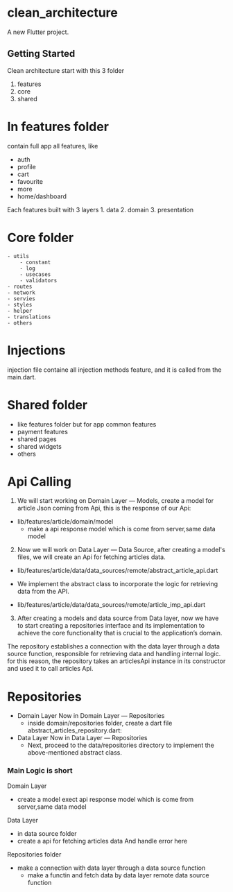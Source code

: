 # clean_architecture

A new Flutter project.

## Getting Started

Clean architecture start with this 3 folder
 1. features
 2. core
 3. shared

 # In features folder
   contain full app all features, like
   - auth
   - profile
   - cart
   - favourite
   - more
   - home/dashboard

   Each features  built with 3 layers
    1. data
    2. domain
    3. presentation


  # Core folder
    - utils
        - constant
        - log
        - usecases
        - validators
    - routes
    - network
    - servies
    - styles
    - helper
    - translations
    - others

 # Injections
   injection file containe all injection methods feature, and it is called from the main.dart.

 # Shared folder
   - like features folder but for app common features
   - payment features
   - shared pages
   - shared widgets
   - others

   # Api Calling

   1. We will start working on Domain Layer — Models, create a model for article Json coming from Api, this is the response of our Api:

   -  lib/features/article/domain/model
       - make a api response model which is come from server,same data model

   2. Now we will work on Data Layer — Data Source, after creating a model's files, we will create an Api for fetching articles data.

   - lib/features/article/data/data_sources/remote/abstract_article_api.dart
   
   * We implement the abstract class to incorporate the logic for retrieving data from the API.

   - lib/features/article/data/data_sources/remote/article_imp_api.dart

  3.  After creating a models and data source from Data layer, now we have to start creating a repositories interface and its implementation to achieve the core functionality that is crucial to the application’s domain.

  The repository establishes a connection with the data layer through a data source function, responsible for retrieving data and handling internal logic. for this reason, the repository takes an articlesApi instance in its constructor and used it to call articles Api.

  # Repositories
   * Domain Layer
     Now in Domain Layer — Repositories
     - inside domain/repositories folder, create a dart file abstract_articles_repository.dart:
   * Data Layer
     Now in Data Layer — Repositories
     - Next, proceed to the data/repositories directory to implement the above-mentioned abstract class.





  ### Main Logic is short
  
  Domain Layer
   - create a model exect api response model which is come from server,same data model

  Data Layer
   - in data source folder 
   - create a api for fetching articles data And handle error here

  Repositories folder
   - make a connection with data layer through a data source function
     - make a functin and fetch data by data layer remote data source function



